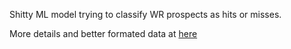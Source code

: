 Shitty ML model trying to classify WR prospects as hits or misses.

More details and better formated data at [here](https://docs.google.com/spreadsheets/d/1QiLMcgxQNLUPZduLdWjv9ZeX69-WMlGeRuZeIESUlZs/edit#gid=0)
